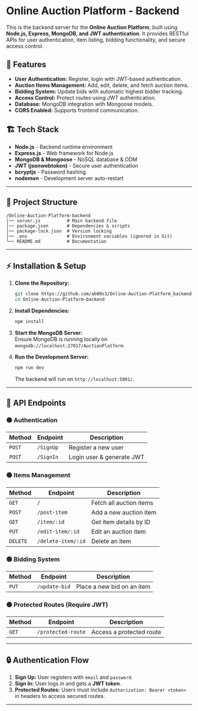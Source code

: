 # Online Auction Platform - Backend

This is the backend server for the **Online Auction Platform**, built using **Node.js, Express, MongoDB, and JWT authentication**. It provides RESTful APIs for user authentication, item listing, bidding functionality, and secure access control.

## 🚀 Features

- **User Authentication:** Register, login with JWT-based authentication.
- **Auction Items Management:** Add, edit, delete, and fetch auction items.
- **Bidding System:** Update bids with automatic highest bidder tracking.
- **Access Control:** Protect routes using JWT authentication.
- **Database:** MongoDB integration with Mongoose models.
- **CORS Enabled:** Supports frontend communication.

## 🏗 Tech Stack

- **Node.js** - Backend runtime environment
- **Express.js** - Web framework for Node.js
- **MongoDB & Mongoose** - NoSQL database & ODM
- **JWT (jsonwebtoken)** - Secure user authentication
- **bcryptjs** - Password hashing
- **nodemon** - Development server auto-restart

---

## 📂 **Project Structure**  

```
/Online-Auction-Platform-backend
│── server.js          # Main backend file
│── package.json       # Dependencies & scripts
│── package-lock.json  # Version locking
│── .env               # Environment variables (ignored in Git)
└── README.md          # Documentation
```

---

## ⚡ Installation & Setup

1. **Clone the Repository:**
   ```sh
   git clone https://github.com/ab00s1/Online-Auction-Platform_backend.git
   cd Online-Auction-Platform-backend
   ```

2. **Install Dependencies:**
   ```sh
   npm install
   ```

3. **Start the MongoDB Server:**  
   Ensure MongoDB is running locally on `mongodb://localhost:27017/AuctionPlatform`.

4. **Run the Development Server:**
   ```sh
   npm run dev
   ```
   The backend will run on `http://localhost:5001/`.

---

## 🔑 API Endpoints

### 🟢 Authentication

| Method | Endpoint    | Description |
|--------|------------|-------------|
| `POST` | `/SignUp`  | Register a new user |
| `POST` | `/SignIn`  | Login user & generate JWT |

### 🟢 Items Management

| Method   | Endpoint         | Description |
|----------|-----------------|-------------|
| `GET`    | `/`             | Fetch all auction items |
| `POST`   | `/post-item`    | Add a new auction item |
| `GET`    | `/item/:id`     | Get item details by ID |
| `PUT`    | `/edit-item/:id` | Edit an auction item |
| `DELETE` | `/delete-item/:id` | Delete an item |

### 🟢 Bidding System

| Method | Endpoint    | Description |
|--------|------------|-------------|
| `PUT`  | `/update-bid` | Place a new bid on an item |

### 🟢 Protected Routes (Require JWT)

| Method | Endpoint          | Description |
|--------|------------------|-------------|
| `GET`  | `/protected-route` | Access a protected route |

---

## 🔒 Authentication Flow

1. **Sign Up:** User registers with `email` and `password`.
2. **Sign In:** User logs in and gets a **JWT token**.
3. **Protected Routes:** Users must include `Authorization: Bearer <token>` in headers to access secured routes.

---
